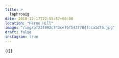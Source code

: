 ```yaml
---
title: >
  laphroaig
date: 2018-12-17T22:55:57+00:00
location: "Herne Hill"
image: "/img/af23f992c743ce76f5437784fcca1d76.jpg"
draft: false
instagram: true
---
```


{{<photo src="/img/af23f992c743ce76f5437784fcca1d76.jpg">}}
